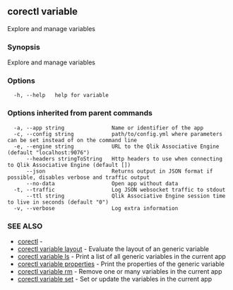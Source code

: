 ## corectl variable

Explore and manage variables

### Synopsis

Explore and manage variables

### Options

```
  -h, --help   help for variable
```

### Options inherited from parent commands

```
  -a, --app string               Name or identifier of the app
  -c, --config string            path/to/config.yml where parameters can be set instead of on the command line
  -e, --engine string            URL to the Qlik Associative Engine (default "localhost:9076")
      --headers stringToString   Http headers to use when connecting to Qlik Associative Engine (default [])
      --json                     Returns output in JSON format if possible, disables verbose and traffic output
      --no-data                  Open app without data
  -t, --traffic                  Log JSON websocket traffic to stdout
      --ttl string               Qlik Associative Engine session time to live in seconds (default "0")
  -v, --verbose                  Log extra information
```

### SEE ALSO

* [corectl](corectl.md)	 - 
* [corectl variable layout](corectl_variable_layout.md)	 - Evaluate the layout of an generic variable
* [corectl variable ls](corectl_variable_ls.md)	 - Print a list of all generic variables in the current app
* [corectl variable properties](corectl_variable_properties.md)	 - Print the properties of the generic variable
* [corectl variable rm](corectl_variable_rm.md)	 - Remove one or many variables in the current app
* [corectl variable set](corectl_variable_set.md)	 - Set or update the variables in the current app


